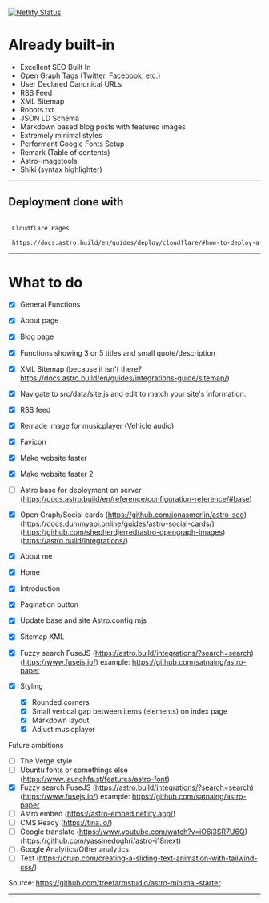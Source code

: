 [![Netlify Status](https://api.netlify.com/api/v1/badges/6aa49dbb-2dc9-4ee1-baab-5d80d4136677/deploy-status)](https://app.netlify.com/sites/astro-minimal-starter/deploys)

# Already built-in

- Excellent SEO Built In
- Open Graph Tags (Twitter, Facebook, etc.)
- User Declared Canonical URLs
- RSS Feed
- XML Sitemap
- Robots.txt
- JSON LD Schema
- Markdown based blog posts with featured images
- Extremely minimal styles
- Performant Google Fonts Setup
- Remark (Table of contents)
- Astro-imagetools
- Shiki (syntax highlighter)
  
---

## Deployment done with

```bash
 
 Cloudflare Pages

 https://docs.astro.build/en/guides/deploy/cloudflare/#how-to-deploy-a-site-with-git
```
---

# What to do

- [x] General Functions
- [x] About page
- [x] Blog page
- [x] Functions showing 3 or 5 titles and small quote/description
- [x] XML Sitemap (because it isn't there? https://docs.astro.build/en/guides/integrations-guide/sitemap/)
- [x] Navigate to src/data/site.js and edit to match your site's information.
- [x] RSS feed
- [x] Remade image for musicplayer (Vehicle audio)
- [x] Favicon
- [x] Make website faster
- [x] Make website faster 2
- [ ] Astro base for deployment on server (https://docs.astro.build/en/reference/configuration-reference/#base)

- [x] Open Graph/Social cards (https://github.com/jonasmerlin/astro-seo) (https://docs.dummyapi.online/guides/astro-social-cards/) (https://github.com/shepherdjerred/astro-opengraph-images) (https://astro.build/integrations/)
- [x] About me
- [x] Home
- [x] Introduction
- [x] Pagination button
- [x] Update base and site Astro.config.mjs
- [x] Sitemap XML
- [x] Fuzzy search FuseJS (https://astro.build/integrations/?search=search) (https://www.fusejs.io/) example: https://github.com/satnaing/astro-paper

- [x] Styling
  - [x] Rounded corners
  - [x] Small vertical gap between items (elements) on index page
  - [x] Markdown layout
  - [x] Adjust musicplayer

Future ambitions

- [ ] The Verge style
- [ ] Ubuntu fonts or somethings else (https://www.launchfa.st/features/astro-font)
- [x] Fuzzy search FuseJS (https://astro.build/integrations/?search=search) (https://www.fusejs.io/) example: https://github.com/satnaing/astro-paper
- [ ] Astro embed (https://astro-embed.netlify.app/)
- [ ] CMS Ready (https://tina.io/)
- [ ] Google translate (https://www.youtube.com/watch?v=iO6j3SR7U6Q) (https://github.com/yassinedoghri/astro-i18next)
- [ ] Google Analytics/Other analytics
- [ ] Text (https://cruip.com/creating-a-sliding-text-animation-with-tailwind-css/)

Source: https://github.com/treefarmstudio/astro-minimal-starter

----
